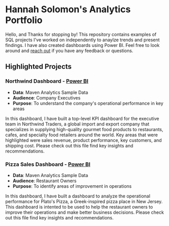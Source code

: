 # Hannah Solomon's Analytics Portfolio

Hello, and Thanks for stopping by! This repository contains examples of SQL projects I've worked on independently to anaylze trends and present findings. 
I have also created dashboards using Power BI. Feel free to look around and [reach out](https://www.linkedin.com/in/hannah-solomon-6277b061/) if you have any feedback or questions.

## Highlighted Projects

### Northwind Dashboard - [Power BI](https://app.powerbi.com/links/7oBWpjp5lK?ctid=e0793d39-0939-496d-b129-198edd916feb&pbi_source=linkShare)
- **Data**: Maven Analytics Sample Data
- **Audience**: Company Executives
- **Purpose**: To understand the company's operational performance in key areas

In this dashboard, I have built a top-level KPI dashboard for the executive team in Northwind Traders, a global import and export company that specializes in supplying high-quality gourmet food products to restaurants, cafes, and specialty food retailers around the world. Key areas that were highlighted were sales revenue, product performance, key customers, and shipping cost. Please check out this file find key insights and recommendations.

### Pizza Sales Dashboard - [Power BI](https://app.powerbi.com/links/86DOauIgqX?ctid=e0793d39-0939-496d-b129-198edd916feb&pbi_source=linkShare&bookmarkGuid=94a97475-8ad2-4a23-9462-ef4716b293e0)
- **Data**: Maven Analytics Sample Data
- **Audience**: Restaurant Owners
- **Purpose**: To identify areas of improvement in operations

In this dashboard, I have built a dashboard to analyze the operational performance for Plato's Pizza, a Greek-inspired pizza place in New Jersey. This dashboard is intented to be used to help the restaurant owners to improve their operations and make better business decisions. Please check out this file find key insights and recommendations.

